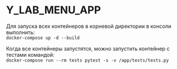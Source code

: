 # Y_LAB_MENU_APP
Для запуска всех контейнеров в корневой директории в консоли выполнить:<br>
`docker-compose up -d --build`<br>

Когда все контейнеры запустятся, можно запустить контейнер с тестами командой:<br>
`docker-compose run --rm tests pytest -s -v /app/tests/tests.py`<br>
